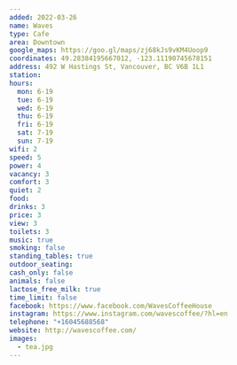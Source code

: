 ```yaml
---
added: 2022-03-26
name: Waves
type: Cafe
area: Downtown
google_maps: https://goo.gl/maps/zj68kJs9vKM4Uoop9
coordinates: 49.28384195667012, -123.11190745678151
address: 492 W Hastings St, Vancouver, BC V6B 1L1
station: 
hours:
  mon: 6-19
  tue: 6-19
  wed: 6-19
  thu: 6-19
  fri: 6-19
  sat: 7-19
  sun: 7-19
wifi: 2
speed: 5
power: 4
vacancy: 3
comfort: 3
quiet: 2
food: 
drinks: 3
price: 3
view: 3
toilets: 3
music: true
smoking: false
standing_tables: true
outdoor_seating: 
cash_only: false
animals: false
lactose_free_milk: true
time_limit: false
facebook: https://www.facebook.com/WavesCoffeeHouse
instagram: https://www.instagram.com/wavescoffee/?hl=en
telephone: "+16045688568"
website: http://wavescoffee.com/
images:
  - tea.jpg
---
```

